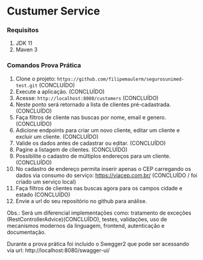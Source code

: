 # Custumer Service

### Requisitos

1. JDK 11
1. Maven 3

### Comandos Prova Prática

1. Clone o projeto: `https://github.com/filipemaulerm/segurosunimed-test.git` (CONCLUÍDO)
2. Execute a aplicação. (CONCLUÍDO)
3. Acesse: `http://localhost:8080/customers` (CONCLUÍDO)
4. Neste ponto será retornado a lista de clientes pré-cadastrada. (CONCLUÍDO)
5. Faça filtros de cliente nas buscas por nome, email e genero. (CONCLUÍDO)
6. Adicione endpoints para criar um novo cliente, editar um cliente e excluir um cliente. (CONCLUÍDO)
7. Valide os dados antes de cadastrar ou editar. (CONCLUÍDO)
8. Pagine a listagem de clientes. (CONCLUÍDO)
9. Possibilite o cadastro de múltiplos endereços para um cliente. (CONCLUÍDO)
10. No cadastro de endereço permita inserir apenas o CEP carregando os dados via consumo do serviço: https://viacep.com.br/ (CONCLUÍDO / foi criado um serviço local)
11. Faça filtros de clientes nas buscas agora para os campos cidade e estado (CONCLUÍDO)
12. Envie a url do seu repositório no github para análise.

Obs.: Será um diferencial implementações como: tratamento de exceções (RestControllerAdvice)(CONCLUÍDO), 
testes, validações, uso de mecanismos modernos da linguagem, frontend, autenticação e documentação.

Durante a prova prática foi incluido o Swegger2 que pode ser acessando via url: http://localhost:8080/swagger-ui/



